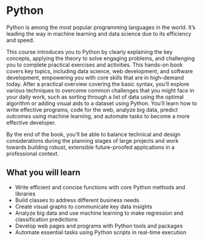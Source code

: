 #  Python 
Python is among the most popular programming languages in the world. It’s leading the way in machine learning and data science due to its efficiency and speed. 

This course introduces you to Python by clearly explaining the key concepts, applying the theory to solve engaging problems, and challenging you to complete practical exercises and activities. This hands-on book covers key topics, including data science, web development, and software development, empowering you with core skills that are in high-demand today. After a practical overview covering the basic syntax, you’ll explore various techniques to overcome common challenges that you might face in your daily work, such as sorting through a list of data using the optimal algorithm or adding visual aids to a dataset using Python. You’ll learn how to write effective programs, code for the web, analyze big data, predict outcomes using machine learning, and automate tasks to become a more effective developer.

By the end of the book, you’ll be able to balance technical and design considerations during the planning stages of large projects and work towards building robust, extensible future-proofed applications in a professional context.

## What you will learn
* Write efficient and concise functions with core Python methods and libraries
* Build classes to address different business needs
* Create visual graphs to communicate key data insights
* Analyze big data and use machine learning to make regression and classification predictions
* Develop web pages and programs with Python tools and packages
* Automate essential tasks using Python scripts in real-time execution

